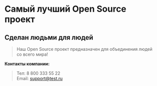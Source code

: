 # Самый лучший Open Source проект

## Сделан людьми для людей

> Наш Open Source проект предназначен для объединения людей со всего мира!  

**Контакты компании:**
> Тел: 8 800 333 55 22  
Email: support@test.ru

